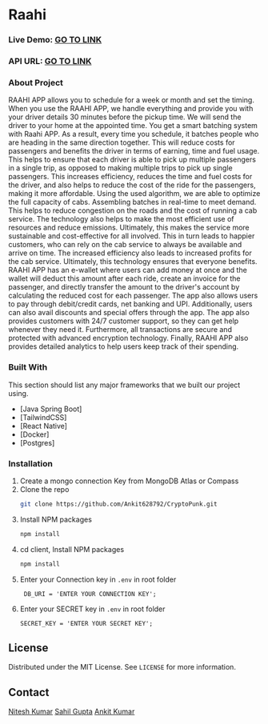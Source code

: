 # Raahi

### Live Demo: <a href="https://www.dropbox.com/scl/fo/nfn3ww3f5tyvhhcuho8wk/h?dl=0&rlkey=00s8058sqqcoeejve19fdd9mv" target="_blank">GO TO LINK</a>
### API URL: <a href="https://backend-production-2c46.up.railway.app/swagger-ui.html" target="_blank">GO TO LINK</a>


### About Project
RAAHI APP allows you to schedule for a week or month and set the timing. When you use the RAAHI APP, we handle everything and provide you with your driver details 30 minutes before the pickup time. We will send the driver to your home at the appointed time. You get a smart batching system with Raahi APP. As a result, every time you schedule, it batches people who are heading in the same direction together. This will reduce costs for passengers and benefits the driver in terms of earning, time and fuel usage. This helps to ensure that each driver is able to pick up multiple passengers in a single trip, as opposed to making multiple trips to pick up single passengers. This increases efficiency, reduces the time and fuel costs for the driver, and also helps to reduce the cost of the ride for the passengers, making it more affordable.
Using the used algorithm, we are able to optimize the full capacity of cabs. Assembling batches in real-time to meet demand.  This helps to reduce congestion on the roads and the cost of running a cab service. The technology also helps to make the most efficient use of resources and reduce emissions. Ultimately, this makes the service more sustainable and cost-effective for all involved. This in turn leads to happier customers, who can rely on the cab service to always be available and arrive on time. The increased efficiency also leads to increased profits for the cab service. Ultimately, this technology ensures that everyone benefits.
RAAHI APP has an e-wallet where users can add money at once and the wallet will deduct this amount after each ride, create an invoice for the passenger, and directly transfer the amount to the driver's account by calculating the reduced cost for each passenger. The app also allows users to pay through debit/credit cards, net banking and UPI. Additionally, users can also avail discounts and special offers through the app. The app also provides customers with 24/7 customer support, so they can get help whenever they need it. Furthermore, all transactions are secure and protected with advanced encryption technology. Finally, RAAHI APP also provides detailed analytics to help users keep track of their spending.


### Built With

This section should list any major frameworks that we built our project using. 
* [Java Spring Boot]
* [TailwindCSS]
* [React Native]
* [Docker]
* [Postgres]


### Installation

1. Create a mongo connection Key from MongoDB Atlas or Compass
2. Clone the repo
   ```sh
   git clone https://github.com/Ankit628792/CryptoPunk.git
   ```
3. Install NPM packages
   ```sh
   npm install
   ```
4. cd client, Install NPM packages
   ```sh
   npm install
   ```   
5. Enter your Connection key in `.env` in root folder
   ```
    DB_URI = 'ENTER YOUR CONNECTION KEY';
   ```
6. Enter your SECRET key in `.env` in root folder
   ```
   SECRET_KEY = 'ENTER YOUR SECRET KEY';
   ```

<!-- LICENSE -->
## License

Distributed under the MIT License. See `LICENSE` for more information.


<!-- CONTACT -->
## Contact

[Nitesh Kumar](https://www.linkedin.com/in/nitesh-kumar-4a223716b/)
[Sahil Gupta](https://www.linkedin.com/in/sahilgupta04/)
[Ankit Kumar](https://www.linkedin.com/in/ankit628792/)

